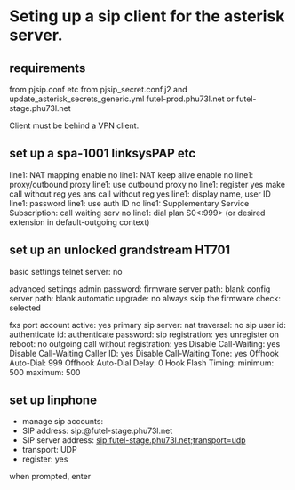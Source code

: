 # Seting up a sip client for the asterisk server.

## requirements

<extension> from pjsip.conf etc
<secret> from pjsip_secret.conf.j2 and update_asterisk_secrets_generic.yml
<server> futel-prod.phu73l.net or futel-stage.phu73l.net

Client must be behind a VPN client.

## set up a spa-1001 linksysPAP etc

line1: NAT mapping enable no
line1: NAT keep alive enable no
line1: proxy/outbound proxy <server>
line1: use outbound proxy no
line1: register yes
       make call without reg yes
       ans call without reg yes
line1: display name, user ID <extension>
line1: password <secret>
line1: use auth ID no
line1: Supplementary Service Subscription: call waiting serv no
line1: dial plan S0<:999> (or desired extension in default-outgoing context)

## set up an unlocked grandstream HT701

basic settings
telnet server: no

advanced settings
admin password:
firmware server path: blank
config server path: blank
automatic upgrade: no
always skip the firmware check: selected

fxs port
account active: yes
primary sip server: <server>
nat traversal: no
sip user id:
authenticate id:
authenticate password:
sip registration: yes
unregister on reboot: no
outgoing call without registration: yes
Disable Call-Waiting: yes
Disable Call-Waiting Caller ID: yes
Disable Call-Waiting Tone: yes
Offhook Auto-Dial: 999
Offhook Auto-Dial Delay: 0
Hook Flash Timing: minimum: 500 maximum: 500

## set up linphone

- manage sip accounts:
- SIP address: sip:<extension>@futel-stage.phu73l.net
- SIP server address: <sip:futel-stage.phu73l.net;transport=udp>
- transport: UDP
- register: yes

when prompted, enter <secret>
